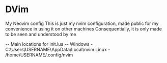 # DVim
My Neovim config
This is just my nvim configuration, made public for my convenience in using it on other machines
Consequentially, it is only made to be seen and understood by me


-- Main locations for init.lua --
Windows - C:\Users\USERNAME\AppData\Local\nvim
Linux - /home/USERNAME/.config/nvim
